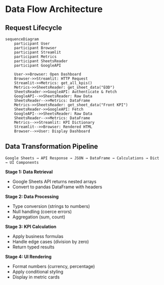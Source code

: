 # Data Flow Architecture

## Request Lifecycle

```mermaid
sequenceDiagram
    participant User
    participant Browser
    participant Streamlit
    participant Metrics
    participant SheetsReader
    participant GoogleAPI

    User->>Browser: Open Dashboard
    Browser->>Streamlit: HTTP Request
    Streamlit->>Metrics: get_all_kpis()
    Metrics->>SheetsReader: get_sheet_data("EOD")
    SheetsReader->>GoogleAPI: Authenticate & Fetch
    GoogleAPI-->>SheetsReader: Raw Data
    SheetsReader-->>Metrics: DataFrame
    Metrics->>SheetsReader: get_sheet_data("Front KPI")
    SheetsReader->>GoogleAPI: Fetch
    GoogleAPI-->>SheetsReader: Raw Data
    SheetsReader-->>Metrics: DataFrame
    Metrics-->>Streamlit: KPI Dictionary
    Streamlit-->>Browser: Rendered HTML
    Browser-->>User: Display Dashboard
```

## Data Transformation Pipeline

```
Google Sheets → API Response → JSON → DataFrame → Calculations → Dict → UI Components
```

**Stage 1: Data Retrieval**
- Google Sheets API returns nested arrays
- Convert to pandas DataFrame with headers

**Stage 2: Data Processing**
- Type conversion (strings to numbers)
- Null handling (coerce errors)
- Aggregation (sum, count)

**Stage 3: KPI Calculation**
- Apply business formulas
- Handle edge cases (division by zero)
- Return typed results

**Stage 4: UI Rendering**
- Format numbers (currency, percentage)
- Apply conditional styling
- Display in metric cards
